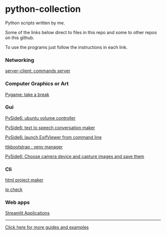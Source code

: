 # python-collection
Python scripts written by me.

Some of the links below direct to files in this repo and some to other repos on this github.

To use the programs just follow the instructions in each link.

<h3>Networking</h3>
<a href="https://github.com/ip-repo/python/blob/main/command-server/command-server-client.md">server-client: commands server </a>

<h3>Computer Graphics or Art</h3>
<a href="https://github.com/ip-repo/python/blob/main/take-break/take-brake.md">Pygame: take a break </a>

<h3>Gui</h3>

<a href="https://github.com/ip-repo/vc/blob/main/README.md">PySide6: ubuntu volume controller</a>

<a href="https://github.com/ip-repo/conversation-maker/blob/main/README.md">PySide6: text to speech conversation maker</a>

<a href="https://github.com/ip-repo/exif-view/blob/main/README.md">PySide6: launch ExifViewer from command line</a> 

<a href="https://github.com/ip-repo/python/blob/main/venv-manager/venv-manager.md">ttkbootstrap : venv manager</a>

<a href="https://github.com/ip-repo/camera-capture/blob/main/README.md">PySide6: Choose camera device and capture images and save them</a>



<h3>Cli</h3>
<a href="https://github.com/ip-repo/html-project-maker">html project maker</a>

<a href="https://github.com/ip-repo/ip-checker">ip check</a>

<h3> Web apps</h3>

<a href="https://github.com/ip-repo/python/blob/main/streamlit-scripts/streamlit-index.md">Streamlit Applications</a>


<hr>
<a href="https://github.com/ip-repo/guides/blob/main/README.md">Click here for more guides and examples</a>
